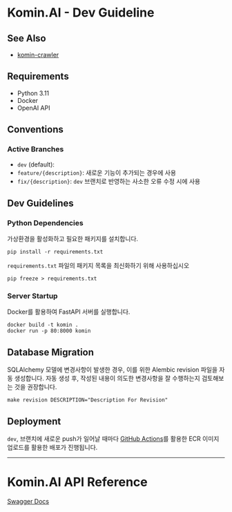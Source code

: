# Komin.AI - Dev Guideline

## See Also
- [komin-crawler](https://github.com/JayM-Oh/komin-Crawler)

## Requirements
- Python 3.11
- Docker
- OpenAI API

## Conventions

### Active Branches
- `dev` (default): 
- `feature/{description}`: 새로운 기능이 추가되는 경우에 사용
- `fix/{description}`: `dev` 브랜치로 반영하는 사소한 오류 수정 시에 사용


## Dev Guidelines

### Python Dependencies
가상환경을 활성화하고 필요한 패키지를 설치합니다.
```shell
pip install -r requirements.txt
```
`requirements.txt` 파일의 패키지 목록을 최신화하기 위해 사용하십시오
```shell
pip freeze > requirements.txt
```

### Server Startup
Docker를 활용하여 FastAPI 서버를 실행합니다.
```shell
docker build -t komin .
docker run -p 80:8000 komin
```

## Database Migration
SQLAlchemy 모델에 변경사항이 발생한 경우, 이를 위한 Alembic revision 파일을 자동 생성합니다.
자동 생성 후, 작성된 내용이 의도한 변경사항을 잘 수행하는지 검토해보는 것을 권장합니다.
```shell
make revision DESCRIPTION="Description For Revision"
```

## Deployment
`dev`, 브랜치에 새로운 push가 일어날 때마다 [GitHub Actions](.github/workflows)를 활용한 ECR 이미지 업로드를 활용한 배포가 진행됩니다.

---
# Komin.AI API Reference
[Swagger Docs](http://ec2-3-39-46-151.ap-northeast-2.compute.amazonaws.com/docs#/)